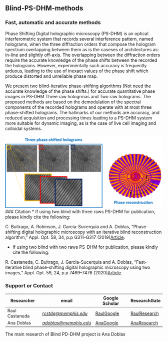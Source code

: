 ## Blind-PS-DHM-methods
### Fast, automatic and accurate methods 

Phase Shifting Digital holographic microscopy (PS-DHM) is an optical interferometric system that records several interference pattern, named holograms, when the three diffraction orders that compose the hologram spectrum overlapping between them as is the caseses of architectures as: in-line and slightly off-axis. The overlapping between the diffraction orders require the accurate knowledge of the phase shifts between the recorded the holograms. However, experimentally such accuracy is frequently arduous, leading to the use of inexact values of the phase shift which produce distorted and unreliable phase map. 


We present two blind-iterative phase-shifting algorithms (Not need the accurate knowledge of the phase shifts.) for accurate quantitative phase images in PS-DHM Three raw hologrmas and Two raw holograms.  The proposed methods are based on the demodulation of the spectral components of the recorded holograms and operate with at most three phase-shifted holograms. The hallmarks of our methods are accuracy, and reduced acquisition and processing times leading to a PS-DHM system more suitable for dynamic imaging, as is the case of live cell imaging and colloidal systems.


<img src="images/trheeRawHolograms.png" alt="hi" class="inline"/> 
### Citation
* If using two blind with three raws PS-DHM for publication, please kindly cite the following:

 C. Buitrago, A. Robinson, J. Garcia-Sucerquia and A. Doblas, “Phase-shifting digital holographic microscopy with an iterative blind reconstruction algorithm,” Appl. Opt. 58, 34, p.p G311–G317 (2019)[Article](https://www.osapublishing.org/ao/abstract.cfm?uri=ao-58-34-G311).

* If using two blind with two raws PS-DHM for publication, please kindly cite the following:

R. Castaneda, C. Buitrago, J. Garcia-Sucerquia and A. Doblas, “Fast-iterative blind phase-shifting digital holographic microscopy using two images,” Appl. Opt. 59, 24, p.p 7469–7476 (2020)[Article](https://www.osapublishing.org/ao/abstract.cfm?uri=ao-59-24-7469).  


### Support or Contact

| Researcher  | email | Google Scholar | ResearchGate |
| ------------- | ------------- |-------------| -------------|
| Raul Castaneda | *rcstdq@memphis.edu* | [RaulGoogle](https://scholar.google.com/citations?user=RBtkL1oAAAAJ&hl=en) | [RaulResearch](https://www.researchgate.net/profile/Raul_Castaneda_Quintero)
| Ana Doblas| *adoblas@memphis.edu* | [AnaGoogle](https://scholar.google.es/citations?user=PvvDEMYAAAAJ&hl=en) | [AnaResearch](https://www.researchgate.net/profile/Ana_Doblas2) |

The main research of Blind PD-DHM project is Ana Doblas 
